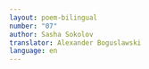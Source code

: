 ```yaml
---
layout: poem-bilingual
number: "07"
author: Sasha Sokolov
translator: Alexander Boguslawski
language: en
---
```

